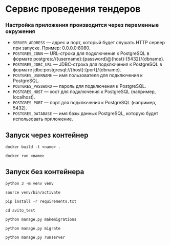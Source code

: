 # Сервис проведения тендеров

### Настройка приложения производится через переменные окружения

- `SERVER_ADDRESS` — адрес и порт, который будет слушать HTTP сервер при запуске. Пример: 0.0.0.0:8080.
- `POSTGRES_CONN` — URL-строка для подключения к PostgreSQL в формате postgres://{username}:{password}@{host}:{5432}/{dbname}.
- `POSTGRES_JDBC_URL` — JDBC-строка для подключения к PostgreSQL в формате jdbc:postgresql://{host}:{port}/{dbname}.
- `POSTGRES_USERNAME` — имя пользователя для подключения к PostgreSQL.
- `POSTGRES_PASSWORD` — пароль для подключения к PostgreSQL.
- `POSTGRES_HOST` — хост для подключения к PostgreSQL (например, localhost).
- `POSTGRES_PORT` — порт для подключения к PostgreSQL (например, 5432).
- `POSTGRES_DATABASE` — имя базы данных PostgreSQL, которую будет использовать приложение.

## Запуск через контейнер

```docker build -t <name> .```

```docker run <name>```

## Запуск без контейнера
```python 3 -m venv venv```

```source venv/bin/activate```

```pip install -r requirements.txt```

```cd avito_test```

```python manage.py makemigrations```

```python manage.py migrate```

```python manage.py runserver```